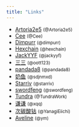 ```yaml
---
title: "Links"
---
```


- [Artoria2e5](https://github.com/Artoria2e5) <small>(@Artoria2e5)</small>
- [Cee](http://blog.cee.moe/) <small>(@Cee)</small>
- [Dimpurr](http://dimpurr.com/) <small>(@dimpurr)</small>
- [Hexchain](https://hexchain.org/) <small>(@hexchain)</small>
- [JackYYF](https://jackyyf.com/) <small>(@jackyyf)</small>
- [三三](http://oott123.com/) <small>(@oott123)</small>
- [pandada8](https://github.com/pandada8) <small>(@pandada8)</small>
- [奶鱼](https://mxd.moe/) <small>(@sdjnmxd)</small>
- [Starriv](https://starriv.com/) <small>(@starriv)</small>
- [swordfeng](https://swordfeng.github.io/) <small>(@swordfeng)</small>
- [Tundra](https://railgun.im/) <small>(@TundraWork)</small>
- [谦谦](http://xqq.im/) <small>(@xqq)</small>
- [次碳酸钴](https://www.web-tinker.com/) <small>(@YanagiEiichi)</small>
- [Aveline](https://blog.swan.im/) <small>(@ym)</small>
